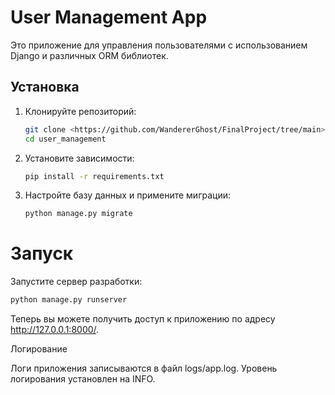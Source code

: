 # User Management App

Это приложение для управления пользователями с использованием Django и различных ORM библиотек.

## Установка

1. Клонируйте репозиторий:
   ```bash
   git clone <https://github.com/WandererGhost/FinalProject/tree/main>
   cd user_management
2. Установите зависимости:
   ```bash
   pip install -r requirements.txt
3. Настройте базу данных и примените миграции:
   ```bash
   python manage.py migrate

# Запуск
Запустите сервер разработки:
   ```bash
   python manage.py runserver
   ```

Теперь вы можете получить доступ к приложению по адресу http://127.0.0.1:8000/.

Логирование

Логи приложения записываются в файл logs/app.log. Уровень логирования установлен на INFO.
